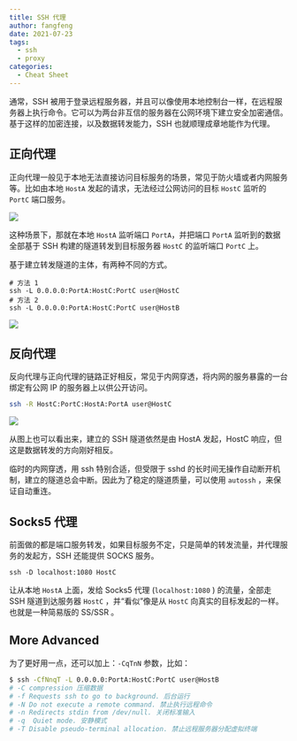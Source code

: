 ```yaml
---
title: SSH 代理
author: fangfeng
date: 2021-07-23
tags:
  - ssh
  - proxy
categories:
  - Cheat Sheet
---
```


通常，SSH 被用于登录远程服务器，并且可以像使用本地控制台一样，在远程服务器上执行命令。它可以为两台非互信的服务器在公网环境下建立安全加密通信。基于这样的加密连接，以及数据转发能力，SSH 也就顺理成章地能作为代理。

<!--more-->

## 正向代理

正向代理一般见于本地无法直接访问目标服务的场景，常见于防火墙或者内网服务等。比如由本地 `HostA` 发起的请求，无法经过公网访问的目标 `HostC` 监听的 `PortC` 端口服务。

![](//img.ffutop.com/a6f4001a-ecea-4860-852e-a3b969aaa8c2.png)

这种场景下，那就在本地 `HostA` 监听端口 `PortA`，并把端口 `PortA` 监听到的数据全部基于 SSH 构建的隧道转发到目标服务器 `HostC` 的监听端口 `PortC` 上。

基于建立转发隧道的主体，有两种不同的方式。

```shell
# 方法 1
ssh -L 0.0.0.0:PortA:HostC:PortC user@HostC
# 方法 2
ssh -L 0.0.0.0:PortA:HostC:PortC user@HostB
```

![](//img.ffutop.com/0bed48a4-511c-4c2e-a6cc-8cb142822bd5.png)

## 反向代理

反向代理与正向代理的链路正好相反，常见于内网穿透，将内网的服务暴露的一台绑定有公网 IP 的服务器上以供公开访问。

```bash
ssh -R HostC:PortC:HostA:PortA user@HostC
```

![](//img.ffutop.com/032a15a1-9016-430b-9db9-4543e6a1aa2c.png)

从图上也可以看出来，建立的 SSH 隧道依然是由 HostA 发起，HostC 响应，但这是数据转发的方向刚好相反。

临时的内网穿透，用 ssh 特别合适，但受限于 sshd 的长时间无操作自动断开机制，建立的隧道总会中断。因此为了稳定的隧道质量，可以使用 `autossh` ，来保证自动重连。

## Socks5 代理

前面做的都是端口服务转发，如果目标服务不定，只是简单的转发流量，并代理服务的发起方，SSH 还能提供 SOCKS 服务。

```shell
ssh -D localhost:1080 HostC
```

让从本地 `HostA` 上面，发给 Socks5 代理 (`localhost:1080` ) 的流量，全部走 SSH 隧道到达服务器 `HostC` ，并“看似”像是从 `HostC` 向真实的目标发起的一样。也就是一种简易版的 SS/SSR 。

## More Advanced

为了更好用一点，还可以加上：`-CqTnN` 参数，比如：

```bash
$ ssh -CfNnqT -L 0.0.0.0:PortA:HostC:PortC user@HostB
# -C compression 压缩数据
# -f Requests ssh to go to background. 后台运行
# -N Do not execute a remote command. 禁止执行远程命令
# -n Redirects stdin from /dev/null. 关闭标准输入
# -q  Quiet mode. 安静模式
# -T Disable pseudo-terminal allocation. 禁止远程服务器分配虚拟终端
```
